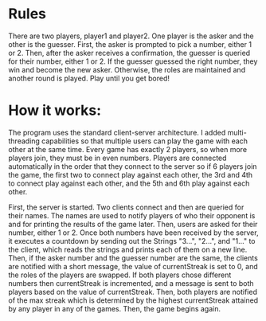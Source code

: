 # Rules

There are two players, player1 and player2. One player is the asker and the other is the guesser. First, the asker is prompted to pick a number, either 1 or 2. Then, after the asker receives a confirmation, the guesser is queried for their number, either 1 or 2. If the guesser guessed the right number, they win and become the new asker. Otherwise, the roles are maintained and another round is played. Play until you get bored!


# How it works:

The program uses the standard client-server architecture. I added multi-threading capabilities so that multiple users can play the game with each other at the same time. Every game has exactly 2 players, so when more players join, they must be in even numbers. Players are connected automatically in the order that they connect to the server so if 6 players join the game, the first two to connect play against each other, the 3rd and 4th to connect play against each other, and the 5th and 6th play against each other. 

First, the server is started. Two clients connect and then are queried for their names. The names are used to notify players of who their opponent is and for printing the results of the game later. Then, users are asked for their number, either 1 or 2. Once both numbers have been received by the server, it executes a countdown by sending out the Strings "3...", "2...", and "1..." to the client, which reads the strings and prints each of them on a new line. Then, if the asker number and the guesser number are the same, the clients are notified with a short message, the value of currentStreak is set to 0, and the roles of the players are swapped. If both players chose different numbers then currentStreak is incremented, and a message is sent to both players based on the value of currentStreak. Then, both players are notified of the max streak which is determined by the highest currentStreak attained by any player in any of the games. Then, the game begins again. 
